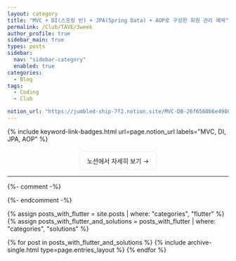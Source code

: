 ```yaml
---
layout: category
title: "MVC + DI(스프링 빈) + JPA(Spring Data) + AOP로 구성한 회원 관리 예제"
permalink: /Club/TAVE/3week
author_profile: true
sidebar_main: true
types: posts
sidebar:
  nav: "sidebar-category"
  enabled: true
categories:
  - Blog
tags:
  - Coding
  - Club

notion_url: "https://jumbled-ship-7f2.notion.site/MVC-DB-26f6560b6e498024855ec4af8e1d5990?source=copy_link"
---
```


<!-- 페이지 전용 스타일 (인라인) -->
<style>
.keyword-badges { margin: 12px 0 20px; }
.keyword-badges .badge {
  display:inline-block; padding:6px 12px; margin:6px 8px 0 0;
  border:1px solid #e5e7eb; border-radius:9999px; text-decoration:none;
  font-size: 0.95rem; line-height: 1.25rem;
}
.keyword-badges .badge:hover { background:#f5f5f5; }
.cta-center { text-align:center; margin: 20px 0 6px; }
.cta-center a {
  display:inline-block; padding:10px 16px; border:1px solid #e5e7eb;
  border-radius:8px; text-decoration:none;
}
</style>

<!-- 키워드 뱃지: 클릭하면 노션으로 이동 -->
{% include keyword-link-badges.html
   url=page.notion_url
   labels="MVC, DI, JPA, AOP" %}

<div class="cta-center">
  <a href="{{ page.notion_url }}" target="_blank" rel="noopener">노션에서 자세히 보기 →</a>
</div>

---

{%- comment -%}

{%- endcomment -%}

{% assign posts_with_flutter = site.posts | where: "categories", "flutter" %}
{% assign posts_with_flutter_and_solutions = posts_with_flutter | where: "categories", "solutions" %}

{% for post in posts_with_flutter_and_solutions %}
  {% include archive-single.html type=page.entries_layout %}
{% endfor %}
